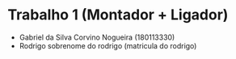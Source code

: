 # Trabalho 1 (Montador + Ligador)

- Gabriel da Silva Corvino Nogueira (180113330)
- Rodrigo sobrenome do rodrigo (matricula do rodrigo)
